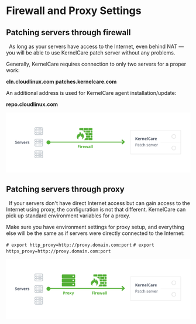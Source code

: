 # Firewall and Proxy Settings


## Patching servers through firewall


 
As long as your servers have access to the Internet, even behind NAT —  you will be able to use KernelCare patch server without any problems.

Generally, KernelCare requires connection to only two servers for a proper work:

**cln.cloudlinux.com**
**patches.kernelcare.com**

An additional address is used for KernelCare agent installation/update:

**repo.cloudlinux.com**

![](/images/patchingthroughfirewall.png)

## Patching servers through proxy


 
If your servers don't have direct Internet access but can gain access to the Internet using proxy, the configuration is not that different. KernelCare can pick up standard environment variables for a proxy.

Make sure you have environment settings for proxy setup, and everything else will be the same as if servers were directly connected to the Internet:

`# export http_proxy=http://proxy.domain.com:port`
`# export https_proxy=http://proxy.domain.com:port`

![](/images/patchingthroughproxy.png)

